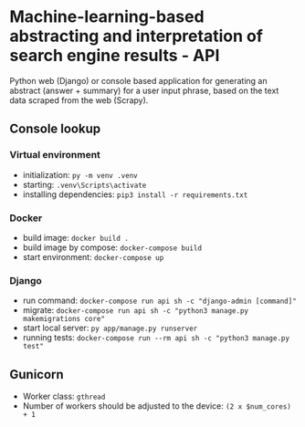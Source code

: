 # Machine-learning-based abstracting and interpretation of search engine results - API
Python web (Django) or console based application for generating an abstract (answer + summary) for a user input phrase, based on the text data scraped from the web (Scrapy).

## Console lookup

### Virtual environment
 - initialization: `py -m venv .venv`
 - starting: `.venv\Scripts\activate`
 - installing dependencies: `pip3 install -r requirements.txt`

### Docker
 - build image: `docker build .`
 - build image by compose: `docker-compose build`
 - start environment: `docker-compose up`

### Django
 - run command: `docker-compose run api sh -c "django-admin [command]"`
 - migrate: `docker-compose run api sh -c "python3 manage.py makemigrations core"`
 - start local server: `py app/manage.py runserver`
 - running tests: `docker-compose run --rm api sh -c "python3 manage.py test"`

## Gunicorn
 - Worker class: `gthread` 
 - Number of workers should be adjusted to the device: `(2 x $num_cores) + 1`
 
